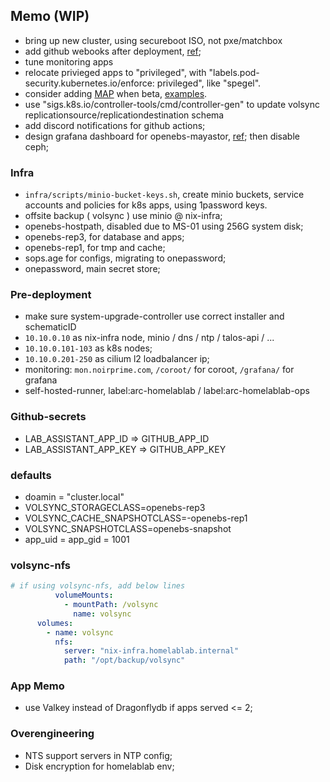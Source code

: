 ## Memo (WIP)

- bring up new cluster, using secureboot ISO, not pxe/matchbox
- add github webooks after deployment, [ref](https://fluxcd.io/flux/guides/webhook-receivers/#define-a-git-repository-receiver);
- tune monitoring apps
- relocate privieged apps to "privileged", with "labels.pod-security.kubernetes.io/enforce: privileged", like "spegel".
- consider adding [MAP](https://github.com/kubernetes/enhancements/tree/master/keps/sig-api-machinery/3962-mutating-admission-policies) when beta, [examples](https://github.com/search?q=repo%3Abjw-s-labs%2Fhomelab-ops+MutatingAdmissionPolicy&type=commits).
- use "sigs.k8s.io/controller-tools/cmd/controller-gen" to update volsync replicationsource/replicationdestination schema
- add discord notifications for github actions;
- design grafana dashboard for openebs-mayastor, [ref](https://openebs.io/docs/user-guides/replicated-storage-user-guide/replicated-pv-mayastor/advanced-operations/monitoring); then disable ceph;

### Infra

- `infra/scripts/minio-bucket-keys.sh`, create minio buckets, service accounts and policies for k8s apps, using 1password keys.
- offsite backup ( volsync ) use minio @ nix-infra;
- openebs-hostpath, disabled due to MS-01 using 256G system disk;
- openebs-rep3, for database and apps;
- openebs-rep1, for tmp and cache;
- sops.age for configs, migrating to onepassword;
- onepassword, main secret store;

### Pre-deployment

- make sure system-upgrade-controller use correct installer and schematicID
- `10.10.0.10` as nix-infra node, minio / dns / ntp / talos-api / ...
- `10.10.0.101-103` as k8s nodes;
- `10.10.0.201-250` as cilium l2 loadbalancer ip;
- monitoring: `mon.noirprime.com`, `/coroot/` for coroot, `/grafana/` for grafana
- self-hosted-runner, label:arc-homelablab / label:arc-homelablab-ops

### Github-secrets

- LAB_ASSISTANT_APP_ID => GITHUB_APP_ID
- LAB_ASSISTANT_APP_KEY => GITHUB_APP_KEY

### defaults

- doamin = "cluster.local"
- VOLSYNC_STORAGECLASS=openebs-rep3
- VOLSYNC_CACHE_SNAPSHOTCLASS=-openebs-rep1
- VOLSYNC_SNAPSHOTCLASS=openebs-snapshot
- app_uid = app_gid = 1001

### volsync-nfs

```yaml
# if using volsync-nfs, add below lines
          volumeMounts:
            - mountPath: /volsync
              name: volsync
      volumes:
        - name: volsync
          nfs:
            server: "nix-infra.homelablab.internal"
            path: "/opt/backup/volsync"
```

### App Memo

- use Valkey instead of Dragonflydb if apps served <= 2;

### Overengineering

- NTS support servers in NTP config;
- Disk encryption for homelablab env;
